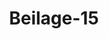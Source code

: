 ---  
schema: default  
title: Beilage-15  
organization: Team Charlie  
notes: "<p>§.1</p><p>Bescheid des Ober=Appellationsgerichts zu Celle.

Diemit wird dem Anwalte des Großherzogthums Baden, Kläger, die von dem Anwalte

der Krone Baiern, Beklagten, am 31. vorigen Monats übergebene Einwendung des re

medii restitutionis in integrum, die Beschwerde der Rheinpfälzischen Staatsgläubiger und

Inhaber der Partialobligationen lit. D betreffend, abschriftlich mitgetheilt, und zum Be

scheide gegeben:

Da nach der durch den Beschluß der Deutschen Bundesversammlung vom 16. Junius

1817 festgesetzten Austrägalordnung, Num. 9, so wie ferner nach dem, das bei Aufstellung

der Austrägalinstanzen zu beobachtende Verfahren betreffenden Bundesschlusse vom 3. August

1820, Art. 6, die Austrägalerkenntnisse sofort nach ihrer Eröffnung als rechtskräftig anzuse

hen und für die streitenden Theile verbindlich sind; das ebendaselbst wider dergleichen Erkennt

nisse, wiewohl absque effectu suspensivo, ex capite novorum zugelassene und binnen

vier Jahren von dem Zeitpuncte deren Auffindung anzubringende Rechtsmittel der Resti

tution aber, nach Vorschrift der erwähnten Austrägalordnung, Num. 10, nicht bei dem

Austrägalgerichte, sondern bei der Deutschen Bundesversammlung angemeldet werden muß;

so steht von hieraus dem eingelegten Rechtsmittel nicht zu beferiren.

Decretum Celle im Königlichen Ober=Appellationsgerichte am 7. No

vember 1825.

Zur Beglaubigung der Abschrift,

I. C. Blauel, Protonotarius.</p>"  
resources:  
- format: png  
  name: Page106[1].png  
  url: ../../data_img/Protokolle_BV_18_1826/Beilage-15/Page106[1].png  
category:   
  - Protokolle_BV_18_1826  
maintainer: Tao Luo  
maintainer_email: t.luo.21@abdn.ac.uk  
---